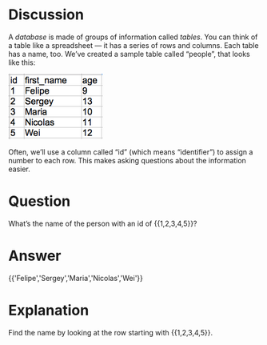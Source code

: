 # Discussion
A *database* is made of groups of information called *tables*.  You can think of a table like a spreadsheet — it has a series of rows and columns.  Each table has a name, too.  We’ve created a sample table called “people”, that looks like this:

![Simple SQL Table](sql_table_1.png)

Often, we’ll use a column called “id” (which means “identifier”) to assign a number to each row.  This makes asking questions about the information easier.

# Question
What’s the name of the person with an id of {{1,2,3,4,5}}?

# Answer
{{'Felipe','Sergey','Maria','Nicolas','Wei'}}

# Explanation
Find the name by looking at the row starting with {{1,2,3,4,5}}.
